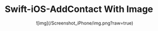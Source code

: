 # Swift-iOS-AddContact With Image


 <center > ![img](/Screenshot_iPhone/img.png?raw=true) </center>
